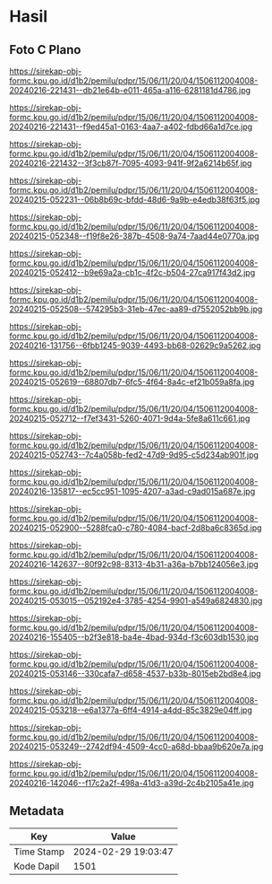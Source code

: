 # Hasil

## Foto C Plano

https://sirekap-obj-formc.kpu.go.id/d1b2/pemilu/pdpr/15/06/11/20/04/1506112004008-20240216-221431--db21e64b-e011-465a-a116-6281181d4786.jpg

https://sirekap-obj-formc.kpu.go.id/d1b2/pemilu/pdpr/15/06/11/20/04/1506112004008-20240216-221431--f9ed45a1-0163-4aa7-a402-fdbd66a1d7ce.jpg

https://sirekap-obj-formc.kpu.go.id/d1b2/pemilu/pdpr/15/06/11/20/04/1506112004008-20240216-221432--3f3cb87f-7095-4093-941f-9f2a6214b65f.jpg

https://sirekap-obj-formc.kpu.go.id/d1b2/pemilu/pdpr/15/06/11/20/04/1506112004008-20240215-052231--06b8b69c-bfdd-48d6-9a9b-e4edb38f63f5.jpg

https://sirekap-obj-formc.kpu.go.id/d1b2/pemilu/pdpr/15/06/11/20/04/1506112004008-20240215-052348--f19f8e26-387b-4508-9a74-7aad44e0770a.jpg

https://sirekap-obj-formc.kpu.go.id/d1b2/pemilu/pdpr/15/06/11/20/04/1506112004008-20240215-052412--b9e69a2a-cb1c-4f2c-b504-27ca917f43d2.jpg

https://sirekap-obj-formc.kpu.go.id/d1b2/pemilu/pdpr/15/06/11/20/04/1506112004008-20240215-052508--574295b3-31eb-47ec-aa89-d7552052bb9b.jpg

https://sirekap-obj-formc.kpu.go.id/d1b2/pemilu/pdpr/15/06/11/20/04/1506112004008-20240216-131756--6fbb1245-9039-4493-bb68-02629c9a5262.jpg

https://sirekap-obj-formc.kpu.go.id/d1b2/pemilu/pdpr/15/06/11/20/04/1506112004008-20240215-052619--68807db7-6fc5-4f64-8a4c-ef21b059a8fa.jpg

https://sirekap-obj-formc.kpu.go.id/d1b2/pemilu/pdpr/15/06/11/20/04/1506112004008-20240215-052712--f7ef3431-5260-4071-9d4a-5fe8a611c661.jpg

https://sirekap-obj-formc.kpu.go.id/d1b2/pemilu/pdpr/15/06/11/20/04/1506112004008-20240215-052743--7c4a058b-fed2-47d9-9d95-c5d234ab901f.jpg

https://sirekap-obj-formc.kpu.go.id/d1b2/pemilu/pdpr/15/06/11/20/04/1506112004008-20240216-135817--ec5cc951-1095-4207-a3ad-c9ad015a687e.jpg

https://sirekap-obj-formc.kpu.go.id/d1b2/pemilu/pdpr/15/06/11/20/04/1506112004008-20240215-052900--5288fca0-c780-4084-bacf-2d8ba6c8365d.jpg

https://sirekap-obj-formc.kpu.go.id/d1b2/pemilu/pdpr/15/06/11/20/04/1506112004008-20240216-142637--80f92c98-8313-4b31-a36a-b7bb124056e3.jpg

https://sirekap-obj-formc.kpu.go.id/d1b2/pemilu/pdpr/15/06/11/20/04/1506112004008-20240215-053015--052192e4-3785-4254-9901-a549a6824830.jpg

https://sirekap-obj-formc.kpu.go.id/d1b2/pemilu/pdpr/15/06/11/20/04/1506112004008-20240216-155405--b2f3e818-ba4e-4bad-934d-f3c603db1530.jpg

https://sirekap-obj-formc.kpu.go.id/d1b2/pemilu/pdpr/15/06/11/20/04/1506112004008-20240215-053146--330cafa7-d658-4537-b33b-8015eb2bd8e4.jpg

https://sirekap-obj-formc.kpu.go.id/d1b2/pemilu/pdpr/15/06/11/20/04/1506112004008-20240215-053218--e6a1377a-6ff4-4914-a4dd-85c3829e04ff.jpg

https://sirekap-obj-formc.kpu.go.id/d1b2/pemilu/pdpr/15/06/11/20/04/1506112004008-20240215-053249--2742df94-4509-4cc0-a68d-bbaa9b620e7a.jpg

https://sirekap-obj-formc.kpu.go.id/d1b2/pemilu/pdpr/15/06/11/20/04/1506112004008-20240216-142046--f17c2a2f-498a-41d3-a39d-2c4b2105a41e.jpg


## Metadata

| Key        | Value               |
| ---------- | ------------------- |
| Time Stamp | 2024-02-29 19:03:47 |
| Kode Dapil | 1501                |



